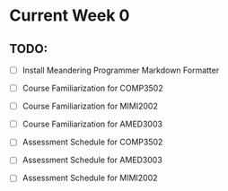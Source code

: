# Current Week 0

## TODO:

- [ ] Install Meandering Programmer Markdown Formatter
- [ ] Course Familiarization for COMP3502
- [ ] Course Familiarization for MIMI2002
- [ ] Course Familiarization for AMED3003
- [ ] Assessment Schedule for COMP3502
- [ ] Assessment Schedule for AMED3003
- [ ] Assessment Schedule for MIMI2002

